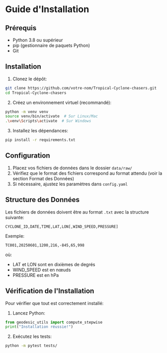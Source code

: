 # Guide d'Installation

## Prérequis

- Python 3.8 ou supérieur
- pip (gestionnaire de paquets Python)
- Git

## Installation

1. Clonez le dépôt:
```bash
git clone https://github.com/votre-nom/Tropical-Cyclone-chasers.git
cd Tropical-Cyclone-chasers
```

2. Créez un environnement virtuel (recommandé):
```bash
python -m venv venv
source venv/bin/activate  # Sur Linux/Mac
.\venv\Scripts\activate  # Sur Windows
```

3. Installez les dépendances:
```bash
pip install -r requirements.txt
```

## Configuration

1. Placez vos fichiers de données dans le dossier `data/raw/`
2. Vérifiez que le format des fichiers correspond au format attendu (voir la section Format des Données)
3. Si nécessaire, ajustez les paramètres dans `config.yaml`

## Structure des Données

Les fichiers de données doivent être au format `.txt` avec la structure suivante:

```
CYCLONE_ID,DATE,TIME,LAT,LON[,WIND_SPEED,PRESSURE]
```

Exemple:
```
TC001,20250601,1200,216,-845,65,998
```

où:
- LAT et LON sont en dixièmes de degrés
- WIND_SPEED est en nœuds
- PRESSURE est en hPa

## Vérification de l'Installation

Pour vérifier que tout est correctement installé:

1. Lancez Python:
```python
from geodesic_utils import compute_stepwise
print("Installation réussie!")
```

2. Exécutez les tests:
```bash
python -m pytest tests/
```
